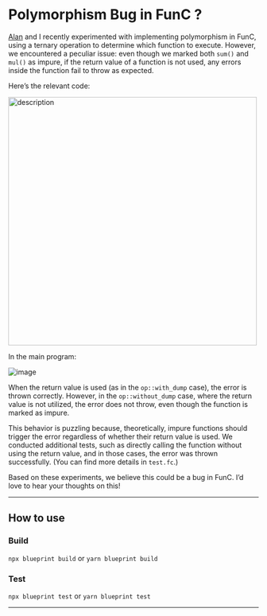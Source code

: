 # Polymorphism Bug in FunC ?

[Alan](https://github.com/alan890104) and I recently experimented with implementing polymorphism in FunC, using a ternary operation to determine which function to execute. However, we encountered a peculiar issue: even though we marked both `sum()` and `mul()` as impure, if the return value of a function is not used, any errors inside the function fail to throw as expected.

Here’s the relevant code:

<img src="https://github.com/user-attachments/assets/85115989-1281-492b-bf92-15064acec926" alt="description" width="500" />


In the main program:

![image](https://github.com/user-attachments/assets/552b869a-dbe1-4bcf-a616-3793b2ba1af5)


When the return value is used (as in the `op::with_dump` case), the error is thrown correctly. However, in the `op::without_dump` case, where the return value is not utilized, the error does not throw, even though the function is marked as impure.

This behavior is puzzling because, theoretically, impure functions should trigger the error regardless of whether their return value is used. We conducted additional tests, such as directly calling the function without using the return value, and in those cases, the error was thrown successfully. (You can find more details in `test.fc`.)

Based on these experiments, we believe this could be a bug in FunC. I’d love to hear your thoughts on this!

--- 

## How to use

### Build

`npx blueprint build` or `yarn blueprint build`

### Test

`npx blueprint test` or `yarn blueprint test`

---
